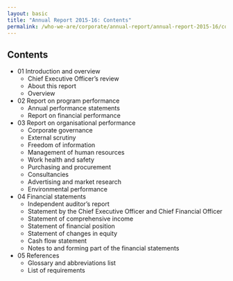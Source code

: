 ```yaml
---
layout: basic
title: "Annual Report 2015-16: Contents"
permalink: /who-we-are/corporate/annual-report/annual-report-2015-16/contents/
---
```

## Contents

- 01 Introduction and overview
   - Chief Executive Officer’s review
   - About this report
   - Overview
- 02 Report on program performance
   - Annual performance statements
   - Report on financial performance
- 03 Report on organisational performance
   - Corporate governance
   - External scrutiny
   - Freedom of information
   - Management of human resources
   - Work health and safety
   - Purchasing and procurement
   - Consultancies
   - Advertising and market research
   - Environmental performance
- 04 Financial statements
   - Independent auditor’s report
   - Statement by the Chief Executive Officer and Chief Financial Officer
   - Statement of comprehensive income
   - Statement of financial position
   - Statement of changes in equity
   - Cash flow statement
   - Notes to and forming part of the financial statements
- 05 References
   - Glossary and abbreviations list
   - List of requirements

